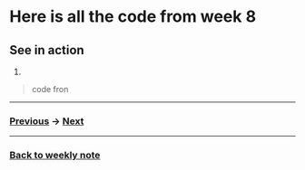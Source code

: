 # Here is all the code from week 8


## See in action
1. 

> code fron []()



---------------------------------------------------
### [Previous]() -> [Next]()  

--------------------------------------------------
### [Back to weekly note](https://github.com/napasornc/c0dew0rd)
